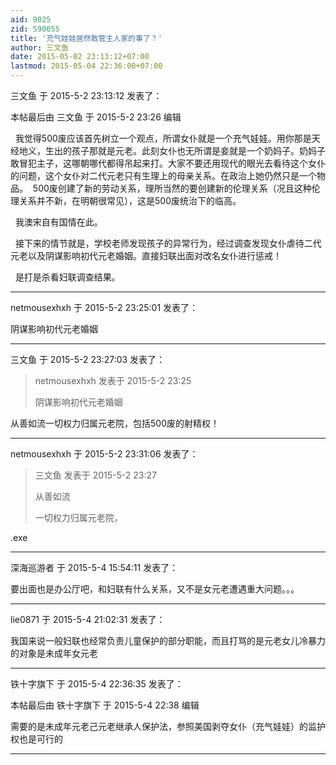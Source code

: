 ```yaml
---
aid: 9025
zid: 590055
title: '充气娃娃居然敢管主人家的事了？'
author: 三文鱼
date: 2015-05-02 23:13:12+07:00
lastmod: 2015-05-04 22:36:00+07:00
---
```


三文鱼 于 2015-5-2 23:13:12 发表了：

本帖最后由 三文鱼 于 2015-5-2 23:26 编辑 

  我觉得500废应该首先树立一个观点，所谓女仆就是一个充气娃娃。用你那是天经地义，生出的孩子那就是元老。此刻女仆也无所谓是妾就是一个奶妈子。奶妈子敢冒犯主子，这哪朝哪代都得吊起来打。大家不要还用现代的眼光去看待这个女仆的问题，这个女仆对二代元老只有生理上的母亲关系。在政治上她仍然只是一个物品。  500废创建了新的劳动关系，理所当然的要创建新的伦理关系（况且这种伦理关系并不新，在明朝很常见），这是500废统治下的临高。

  我澳宋自有国情在此。

  接下来的情节就是，学校老师发现孩子的异常行为，经过调查发现女仆虐待二代元老以及阴谋影响初代元老婚姻。直接妇联出面对改名女仆进行惩戒！

  是打是杀看妇联调查结果。

---------

netmousexhxh 于 2015-5-2 23:25:01 发表了：

阴谋影响初代元老婚姻

---------

三文鱼 于 2015-5-2 23:27:03 发表了：

> netmousexhxh 发表于 2015-5-2 23:25
> 
> 阴谋影响初代元老婚姻



从善如流一切权力归属元老院，包括500废的射精权！

---------

netmousexhxh 于 2015-5-2 23:31:06 发表了：

> 三文鱼 发表于 2015-5-2 23:27
> 
> 从善如流
> 
> 一切权力归属元老院，



.exe

---------

深海巡游者 于 2015-5-4 15:54:11 发表了：

要出面也是办公厅吧，和妇联有什么关系，又不是女元老遭遇重大问题。。。

---------

lie0871 于 2015-5-4 21:02:31 发表了：

我国来说一般妇联也经常负责儿童保护的部分职能，而且打骂的是元老女儿冷暴力的对象是未成年女元老

---------

铁十字旗下 于 2015-5-4 22:36:35 发表了：

本帖最后由 铁十字旗下 于 2015-5-4 22:38 编辑 

需要的是未成年元老己元老继承人保护法，参照美国剥夺女仆（充气娃娃）的监护权也是可行的

---------

